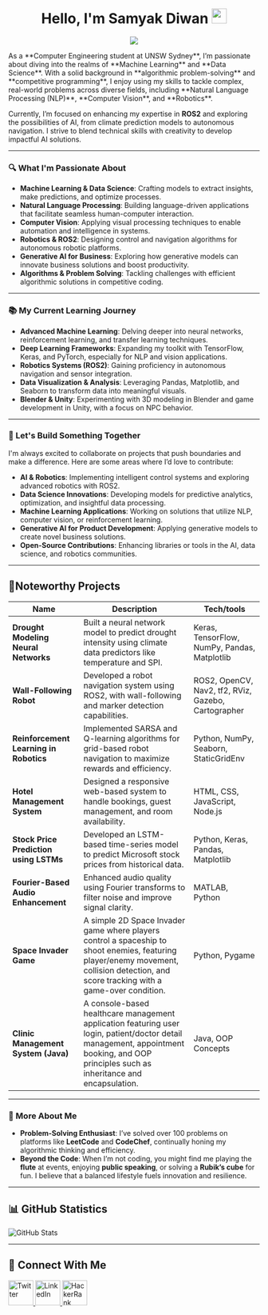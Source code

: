 <h1 align="center">Hello, I'm Samyak Diwan <img src="https://media.giphy.com/media/hvRJCLFzcasrR4ia7z/giphy.gif" width="30"/> </h1>

<p align="center">
  <a href="https://github.com/DenverCoder1/readme-typing-svg">
    <img src="https://readme-typing-svg.herokuapp.com?lines=Computer+Engineering+Student;Machine+Learning+and+Robotics+Enthusiast;Always+Learning+New+Things&center=true">
  </a>
</p>
As a **Computer Engineering student at UNSW Sydney**, I’m passionate about diving into the realms of **Machine Learning** and **Data Science**. With a solid background in **algorithmic problem-solving** and **competitive programming**, I enjoy using my skills to tackle complex, real-world problems across diverse fields, including **Natural Language Processing (NLP)**, **Computer Vision**, and **Robotics**.

Currently, I’m focused on enhancing my expertise in **ROS2** and exploring the possibilities of AI, from climate prediction models to autonomous navigation. I strive to blend technical skills with creativity to develop impactful AI solutions.

---

### 🔍 What I'm Passionate About

- **Machine Learning & Data Science**: Crafting models to extract insights, make predictions, and optimize processes.
- **Natural Language Processing**: Building language-driven applications that facilitate seamless human-computer interaction.
- **Computer Vision**: Applying visual processing techniques to enable automation and intelligence in systems.
- **Robotics & ROS2**: Designing control and navigation algorithms for autonomous robotic platforms.
- **Generative AI for Business**: Exploring how generative models can innovate business solutions and boost productivity.
- **Algorithms & Problem Solving**: Tackling challenges with efficient algorithmic solutions in competitive coding.

---

### 📚 My Current Learning Journey

- **Advanced Machine Learning**: Delving deeper into neural networks, reinforcement learning, and transfer learning techniques.
- **Deep Learning Frameworks**: Expanding my toolkit with TensorFlow, Keras, and PyTorch, especially for NLP and vision applications.
- **Robotics Systems (ROS2)**: Gaining proficiency in autonomous navigation and sensor integration.
- **Data Visualization & Analysis**: Leveraging Pandas, Matplotlib, and Seaborn to transform data into meaningful visuals.
- **Blender & Unity**: Experimenting with 3D modeling in Blender and game development in Unity, with a focus on NPC behavior.

---

### 🤝 Let's Build Something Together

I'm always excited to collaborate on projects that push boundaries and make a difference. Here are some areas where I’d love to contribute:

- **AI & Robotics**: Implementing intelligent control systems and exploring advanced robotics with ROS2.
- **Data Science Innovations**: Developing models for predictive analytics, optimization, and insightful data processing.
- **Machine Learning Applications**: Working on solutions that utilize NLP, computer vision, or reinforcement learning.
- **Generative AI for Product Development**: Applying generative models to create novel business solutions.
- **Open-Source Contributions**: Enhancing libraries or tools in the AI, data science, and robotics communities.

---

## **🏅Noteworthy Projects**

| **Name**                                | **Description**                                                                                                   | **Tech/tools**                                       |
|-----------------------------------------|-------------------------------------------------------------------------------------------------------------------|-----------------------------------------------------|
| **Drought Modeling Neural Networks**    | Built a neural network model to predict drought intensity using climate data predictors like temperature and SPI.  | Keras, TensorFlow, NumPy, Pandas, Matplotlib       |
| **Wall-Following Robot**                | Developed a robot navigation system using ROS2, with wall-following and marker detection capabilities.             | ROS2, OpenCV, Nav2, tf2, RViz, Gazebo, Cartographer |
| **Reinforcement Learning in Robotics**  | Implemented SARSA and Q-learning algorithms for grid-based robot navigation to maximize rewards and efficiency.    | Python, NumPy, Seaborn, StaticGridEnv              |
| **Hotel Management System**             | Designed a responsive web-based system to handle bookings, guest management, and room availability.                | HTML, CSS, JavaScript, Node.js                     |
| **Stock Price Prediction using LSTMs**  | Developed an LSTM-based time-series model to predict Microsoft stock prices from historical data.                  | Python, Keras, Pandas, Matplotlib                  |
| **Fourier-Based Audio Enhancement**     | Enhanced audio quality using Fourier transforms to filter noise and improve signal clarity.                        | MATLAB, Python                                     |
| **Space Invader Game**               | A simple 2D Space Invader game where players control a spaceship to shoot enemies, featuring player/enemy movement, collision detection, and score tracking with a game-over condition. | Python, Pygame                                     |
| **Clinic Management System (Java)**     | A console-based healthcare management application featuring user login, patient/doctor detail management, appointment booking, and OOP principles such as inheritance and encapsulation. | Java, OOP Concepts                                 |

---

### 🎯 More About Me

- **Problem-Solving Enthusiast**: I’ve solved over 100 problems on platforms like **LeetCode** and **CodeChef**, continually honing my algorithmic thinking and efficiency.
- **Beyond the Code**: When I’m not coding, you might find me playing the **flute** at events, enjoying **public speaking**, or solving a **Rubik’s cube** for fun. I believe that a balanced lifestyle fuels innovation and resilience.

---

## 📊 GitHub Statistics
![GitHub Stats](https://github-readme-stats.vercel.app/api/top-langs/?username=M1rai76&layout=compact&theme=radical)

---
## 🤝 Connect With Me
<a href="https://x.com/M1rai76" target="_blank">
  <img src="https://i.imgur.com/Y0PysQd.gif" width="50" alt="Twitter" />
</a>
<a href="https://www.linkedin.com/in/samyak-diwan-b512a3237/" target="_blank">
  <img src="https://i.imgur.com/uk8ByUH.gif" width="50" alt="LinkedIn" />
</a>
<a href="https://www.hackerrank.com/profile/M1rai76" target="_blank">
  <img src="https://i.imgur.com/YrEiYdl.gif" width="50" alt="HackerRank" />
</a>




